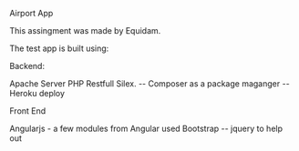 Airport App

This assingment was made by Equidam. 

The test app is built using:

Backend:

Apache Server
PHP Restfull Silex. 
-- Composer as a package maganger
-- Heroku deploy

Front End

Angularjs - a few modules from Angular used 
Bootstrap
-- jquery to help out



